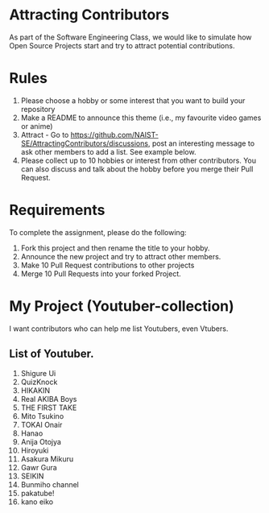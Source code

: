 # Attracting Contributors
As part of the Software Engineering Class, we would like to simulate how Open Source Projects start and try to attract potential contributions.

# Rules

1. Please choose a hobby or some interest that you want to build your repository
2. Make a README to announce this theme (i.e., my favourite video games or anime)
3. Attract - Go to https://github.com/NAIST-SE/AttractingContributors/discussions, post an interesting message to ask other members to add a list. See example below.
4. Please collect up to 10 hobbies or interest from other contributors. You can also discuss and talk about the hobby before you merge their Pull Request.

# Requirements
To complete the assignment, please do the following:
1. Fork this project and then rename the title to your hobby. 
2. Announce the new project and try to attract other members.
3. Make 10 Pull Request contributions to other projects
4. Merge 10 Pull Requests into your forked Project.

# My Project (Youtuber-collection)

I want contributors who can help me list Youtubers, even Vtubers.

## List of Youtuber.

1. Shigure Ui
2. QuizKnock
3. HIKAKIN
4. Real AKIBA Boys
5. THE FIRST TAKE
6. Mito Tsukino
7. TOKAI Onair
8. Hanao
9. Anija Otojya
10. Hiroyuki
11. Asakura Mikuru
12. Gawr Gura
13. SEIKIN
14. Bunmiho channel
15. pakatube!
16. kano eiko
